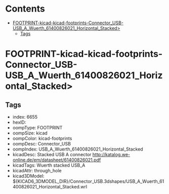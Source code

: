 



Contents
========

* [FOOTPRINT-kicad-kicad-footprints-Connector_USB-USB_A_Wuerth_61400826021_Horizontal_Stacked>](#footprint-kicad-kicad-footprints-connector_usb-usb_a_wuerth_61400826021_horizontal_stacked)
	* [Tags](#tags)

# FOOTPRINT-kicad-kicad-footprints-Connector_USB-USB_A_Wuerth_61400826021_Horizontal_Stacked>

## Tags

- index: 6655
- hexID: 
- oompType: FOOTPRINT
- oompSize: kicad
- oompColor: kicad-footprints
- oompDesc: Connector_USB
- oompIndex: USB_A_Wuerth_61400826021_Horizontal_Stacked
- kicadDesc: Stacked USB A connector http://katalog.we-online.de/em/datasheet/61400826021.pdf
- kicadTags: Wuerth stacked USB_A
- kicadAttr: through_hole
- kicad3DModel: ${KICAD6_3DMODEL_DIR}/Connector_USB.3dshapes/USB_A_Wuerth_61400826021_Horizontal_Stacked.wrl
